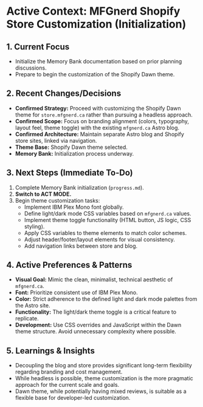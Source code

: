 # Active Context: MFGnerd Shopify Store Customization (Initialization)

## 1. Current Focus

*   Initialize the Memory Bank documentation based on prior planning discussions.
*   Prepare to begin the customization of the Shopify Dawn theme.

## 2. Recent Changes/Decisions

*   **Confirmed Strategy:** Proceed with customizing the Shopify Dawn theme for `store.mfgnerd.ca` rather than pursuing a headless approach.
*   **Confirmed Scope:** Focus on branding alignment (colors, typography, layout feel, theme toggle) with the existing `mfgnerd.ca` Astro blog.
*   **Confirmed Architecture:** Maintain separate Astro blog and Shopify store sites, linked via navigation.
*   **Theme Base:** Shopify Dawn theme selected.
*   **Memory Bank:** Initialization process underway.

## 3. Next Steps (Immediate To-Do)

1.  Complete Memory Bank initialization (`progress.md`).
2.  **Switch to ACT MODE.**
3.  Begin theme customization tasks:
    *   Implement IBM Plex Mono font globally.
    *   Define light/dark mode CSS variables based on `mfgnerd.ca` values.
    *   Implement theme toggle functionality (HTML button, JS logic, CSS styling).
    *   Apply CSS variables to theme elements to match color schemes.
    *   Adjust header/footer/layout elements for visual consistency.
    *   Add navigation links between store and blog.

## 4. Active Preferences & Patterns

*   **Visual Goal:** Mimic the clean, minimalist, technical aesthetic of `mfgnerd.ca`.
*   **Font:** Prioritize consistent use of IBM Plex Mono.
*   **Color:** Strict adherence to the defined light and dark mode palettes from the Astro site.
*   **Functionality:** The light/dark theme toggle is a critical feature to replicate.
*   **Development:** Use CSS overrides and JavaScript within the Dawn theme structure. Avoid unnecessary complexity where possible.

## 5. Learnings & Insights

*   Decoupling the blog and store provides significant long-term flexibility regarding branding and cost management.
*   While headless is possible, theme customization is the more pragmatic approach for the current scale and goals.
*   Dawn theme, while potentially having mixed reviews, is suitable as a flexible base for developer-led customization.
